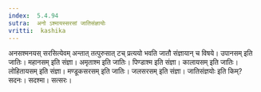 ```yaml
---
index:  5.4.94
sutra:  अनो ऽश्मायस्सरसां जातिसंज्ञायोः
vritti:  kashika 
---
```


अनसश्मनयस् सरसित्येवम् अन्तात् तत्पुरुसात् टच् प्रत्ययो भवति जातौ संज्ञायान् च विषये। उपानसम् इति जातिः। महानसम् इति संज्ञा। अमृताश्म इति जातिः। पिण्डाश्म इति संज्ञा। कालायसम् इति जातिः। लोहितायसम् इति संज्ञा। मण्डूकसरसम् इति जातिः। जलसरसम् इति संज्ञा। जातिसंज्ञयोः इति किम्? सदनः। सदश्मा। सत्सरः।

